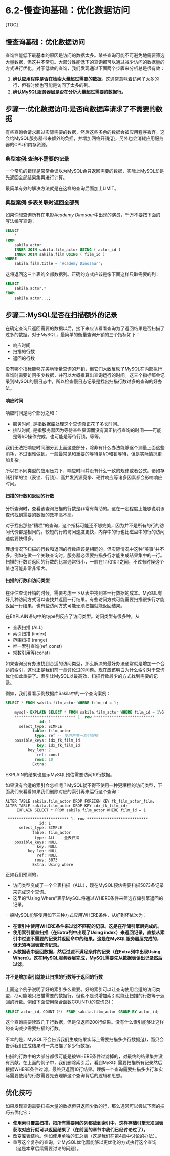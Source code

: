 # 6.2-慢查询基础：优化数据访问

[TOC]

## 慢查询基础：优化数据访问

查询性能低下最基本的原因是访问的数据太多。某些查询可能不可避免地需要筛选大量数据，但这并不常见。大部分性能低下的查询都可以通过减少访问的数据量的方式进行优化。对于低效的查询，我们发现通过下面两个步骤来分析总是很有效：

1. **确认应用程序是否在检索大量超过需要的数据**。这通常意味着访问了太多的行，但有时候也可能是访问了太多的列。
2. **确认MySQL服务器层是否在分析大量超过需要的数据行。**

## 步骤一:优化数据访问:是否向数据库请求了不需要的数据

有些查询会请求超过实际需要的数据，然后这些多余的数据会被应用程序丢弃。这会给MySQL服务器带来额外的负担，并增加网络开销[(2)](https://www.neat-reader.cn/part0013.xhtml#ch2)，另外也会消耗应用服务器的CPU和内存资源。

### 典型案例:查询不需要的记录

一个常见的错误是常常会误以为MySQL会只返回需要的数据，实际上MySQL却是先返回全部结果集再进行计算。

最简单有效的解决方法就是在这样的查询后面加上LIMIT。

### 典型案例:多表关联时返回全部列

如果你想查询所有在电影*Academy Dinosaur*中出现的演员，千万不要按下面的写法编写查询：

```sql
SELECT
	* 
FROM
	sakila.actor
	INNER JOIN sakila.film_actor USING ( actor_id )
	INNER JOIN sakila.film USING ( film_id ) 
WHERE
	sakila.film.title = 'Academy Dinosaur';
```

这将返回这三个表的全部数据列。正确的方式应该是像下面这样只取需要的列：

```sql
SELECT
	sakila.actor.* 
FROM
	sakila.actor...;
```

## 步骤二:MySQL是否在扫描额外的记录

在确定查询只返回需要的数据以后，接下来应该看看查询为了返回结果是否扫描了过多的数据。对于MySQL，最简单的衡量查询开销的三个指标如下：

- 响应时间
- 扫描的行数
- 返回的行数

没有哪个指标能够完美地衡量查询的开销，但它们大致反映了MySQL在内部执行查询时需要访问多少数据，并可以大概推算出查询运行的时间。这三个指标都会记录到MySQL的慢日志中，所以检查慢日志记录是找出扫描行数过多的查询的好办法。

#### 响应时间

响应时间是两个部分之和：

- 服务时间, 是指数据库处理这个查询真正花了多长时间。
- 排队时间, 是指服务器因为等待某些资源而没有真正执行查询的时间——可能是等I/O操作完成，也可能是等待行锁，等等。

我们无法把响应时间细分到上面这些部分，除非有什么办法能够逐个测量上面这些消耗，不过很难做到。一般最常见和重要的等待是I/O和锁等待，但是实际情况更加复杂。

所以在不同类型的应用压力下，响应时间并没有什么一致的规律或者公式。诸如存储引擎的锁（表锁、行锁）、高并发资源竞争、硬件响应等诸多因素都会影响响应时间。

#### 扫描的行数和返回的行数

分析查询时，查看该查询扫描的行数是非常有帮助的。这在一定程度上能够说明该查询找到需要的数据的效率高不高。

对于找出那些“糟糕”的查询，这个指标可能还不够完美，因为并不是所有的行的访问代价都是相同的。较短的行的访问速度更快，内存中的行也比磁盘中的行的访问速度要快得多。

理想情况下扫描的行数和返回的行数应该是相同的。但实际情况中这种“美事”并不多。例如在做一个关联查询时，服务器必须要扫描多行才能生成结果集中的一行。扫描的行数对返回的行数的比率通常很小，一般在1:1和10:1之间，不过有时候这个值也可能非常非常大。

#### 扫描的行数和访问类型

在评估查询开销的时候，需要考虑一下从表中找到某一行数据的成本。MySQL有好几种访问方式可以查找并返回一行结果。有些访问方式可能需要扫描很多行才能返回一行结果，也有些访问方式可能无须扫描就能返回结果。

在EXPLAIN语句中的type列反应了访问类型。访问类型有很多种，从

- 全表扫描 (ALL)
- 索引扫描 (index)
- 范围扫描 (range)
- 唯一索引查询(ref_const)
- 常数引用等(const)

如果查询没有办法找到合适的访问类型，那么解决的最好办法通常就是增加一个合适的索引，这也正是我们前一章讨论过的问题。现在应该明白为什么索引对于查询优化如此重要了。索引让MySQL以最高效、扫描行数最少的方式找到需要的记录。

例如，我们看看示例数据库Sakila中的一个查询案例：

```sql
SELECT * FROM sakila.film_actor WHERE film_id = 1;
```

```sql
    mysql> EXPLAIN SELECT * FROM sakila.film_actor WHERE film_id = 1\G
    *************************** 1. row ***************************
               id: 1
      select_type: SIMPLE
            table: film_actor
             type: ref -- 使用非唯一索引扫描
    possible_keys: idx_fk_film_id
              key: idx_fk_film_id
          key_len: 2
              ref: const
             rows: 10
            Extra:
```

EXPLAIN的结果也显示MySQL预估需要访问10行数据。

如果没有合适的索引会怎样呢？MySQL就不得不使用一种更糟糕的访问类型，下面我们来看看如果我们删除对应的索引再来运行这个查询：

```
ALTER TABLE sakila.film_actor DROP FOREIGN KEY fk_film_actor_film;
ALTER TABLE sakila.film_actor DROP KEY idx_fk_film_id;
     EXPLAIN SELECT * FROM sakila.film_actor WHERE film_id = 1
```

```
 *************************** 1. row ***************************
               id: 1
      select_type: SIMPLE
            table: film_actor
             type: ALL -- 全表扫描
    possible_keys: NULL
              key: NULL
          key_len: NULL
              ref: NULL
             rows: 5073 
            Extra: Using where
```

正如我们预测的，

- 访问类型变成了一个全表扫描（ALL），现在MySQL预估需要扫描5073条记录来完成这个查询。
- 这里的“Using Where”表示MySQL将通过WHERE条件来筛选存储引擎返回的记录。

一般MySQL能够使用如下三种方式应用WHERE条件，从好到坏依次为：

- **在索引中使用WHERE条件来过滤不匹配的记录。这是在存储引擎层完成的。**
- **使用索引覆盖扫描（在Extra列中出现了Using index）来返回记录，直接从索引中过滤不需要的记录并返回命中的结果。这是在MySQL服务器层完成的，但无须再回表查询记录。**
- **从数据表中返回数据，然后过滤不满足条件的记录（在Extra列中出现Using Where）。这在MySQL服务器层完成，MySQL需要先从数据表读出记录然后过滤。**

#### 并不是增加索引就能让扫描的行数等于返回的行数

上面这个例子说明了好的索引多么重要。好的索引可以让查询使用合适的访问类型，尽可能地只扫描需要的数据行。但也不是说增加索引就能让扫描的行数等于返回的行数。例如下面使用聚合函数COUNT()的查询[(3)](https://www.neat-reader.cn/part0013.xhtml#ch3)：

```sql
SELECT actor_id，COUNT（*） FROM sakila.film_actor GROUP BY actor_id;
```

这个查询需要读取几千行数据，但是仅返回200行结果。没有什么索引能够让这样的查询减少需要扫描的行数。

不幸的是，MySQL不会告诉我们生成结果实际上需要扫描多少行数据[(4)](https://www.neat-reader.cn/part0013.xhtml#ch4)，而只会告诉我们生成结果时一共扫描了多少行数据。

扫描的行数中的大部分都很可能是被WHERE条件过滤掉的，对最终的结果集并没有贡献。在上面的例子中，我们删除索引后，看到MySQL需要扫描所有记录然后根据WHERE条件过滤，最终只返回10行结果。理解一个查询需要扫描多少行和实际需要使用的行数需要先去理解这个查询背后的逻辑和思想。

## 优化技巧

如果发现查询需要扫描大量的数据但只返回少数的行，那么通常可以尝试下面的技巧去优化它：

- **使用索引覆盖扫描，把所有需要用的列都放到索引中，这样存储引擎无须回表获取对应行就可以返回结果了（在前面的章节中我们已经讨论过了）。**
- 改变库表结构。例如使用单独的汇总表（这是我们在第4章中讨论的办法）。
- 重写这个复杂的查询，让MySQL优化器能够以更优化的方式执行这个查询（这是本章后续需要讨论的问题）。

